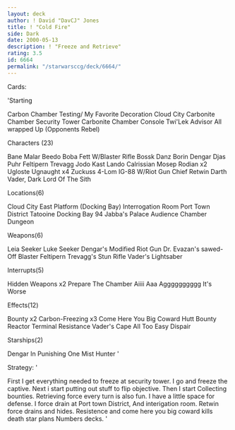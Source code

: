 ```yaml
---
layout: deck
author: ! David "DavCJ" Jones
title: ! "Cold Fire"
side: Dark
date: 2000-05-13
description: ! "Freeze and Retrieve"
rating: 3.5
id: 6664
permalink: "/starwarsccg/deck/6664/"
---
```

Cards: 

'Starting

Carbon Chamber Testing/ My Favorite Decoration
Cloud City Carbonite Chamber
	   Security Tower
Carbonite Chamber Console
Twi'Lek Advisor
All wrapped Up
(Opponents Rebel)

Characters (23)

Bane Malar
Beedo
Boba Fett W/Blaster Rifle
Bossk
Danz Borin
Dengar
Djas Puhr
Feltipern Trevagg
Jodo Kast
Lando Calrissian
Mosep
Rodian x2
Ugloste
Ugnaught x4
Zuckuss
4-Lom
IG-88 W/Riot Gun
Chief Retwin
Darth Vader, Dark Lord Of The Sith

Locations(6)

Cloud City East Platform (Docking Bay)
	    Interrogation Room
	    Port Town District
Tatooine Docking Bay 94
Jabba's Palace Audience Chamber
		Dungeon

Weapons(6)

Leia Seeker
Luke Seeker
Dengar's Modified Riot Gun
Dr. Evazan's sawed-Off Blaster
Feltipern Trevagg's Stun Rifle
Vader's Lightsaber

Interrupts(5)

Hidden Weapons x2
Prepare The Chamber
Aiiii Aaa Agggggggggg
It's Worse

Effects(12)

Bounty x2
Carbon-Freezing x3
Come Here You Big Coward
Hutt Bounty
Reactor Terminal
Resistance
Vader's Cape
All Too Easy
Dispair

Starships(2)

Dengar In Punishing One
Mist Hunter '

Strategy: '

First I get everything needed to freeze at security tower.  I go and freeze the captive.  Next i start putting out stuff to flip objective.  Then I start Collecting bounties.	Retrieving force every turn is also fun.  I have a little space for defense.  I force drain at Port town District, And interigation room. Retwin force drains and hides.  Resistence and come here you big coward kills death star plans Numbers decks. '
